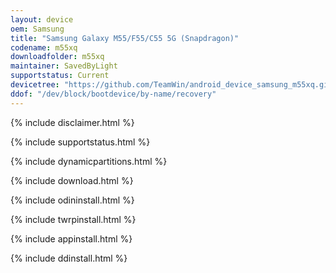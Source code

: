 ```yaml
---
layout: device
oem: Samsung
title: "Samsung Galaxy M55/F55/C55 5G (Snapdragon)"
codename: m55xq
downloadfolder: m55xq
maintainer: SavedByLight
supportstatus: Current
devicetree: "https://github.com/TeamWin/android_device_samsung_m55xq.git"
ddof: "/dev/block/bootdevice/by-name/recovery"
---
```


{% include disclaimer.html %}

{% include supportstatus.html %}

{% include dynamicpartitions.html %}

{% include download.html %}

{% include odininstall.html %}

{% include twrpinstall.html %}

{% include appinstall.html %}

{% include ddinstall.html %}